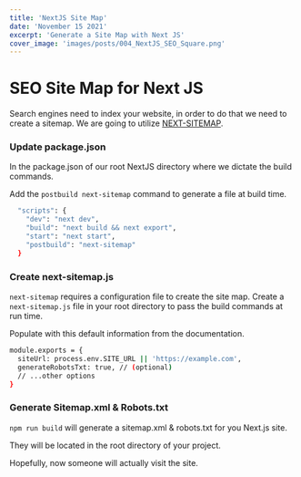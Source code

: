 ```yaml
---
title: 'NextJS Site Map'
date: 'November 15 2021'
excerpt: 'Generate a Site Map with Next JS'
cover_image: 'images/posts/004_NextJS_SEO_Square.png'
---
```


# SEO Site Map for Next JS

Search engines need to index your website, in order to do that we need to create a sitemap.  We are going to utilize [NEXT-SITEMAP](https://www.npmjs.com/package/next-sitemap).


### Update package.json

In the package.json of our root NextJS directory where we dictate the build commands. 

Add the `postbuild next-sitemap` command to generate a file at build time. 

```bash
  "scripts": {
    "dev": "next dev",
    "build": "next build && next export",
    "start": "next start",
    "postbuild": "next-sitemap"
  }
```

### Create next-sitemap.js 

`next-sitemap` requires a configuration file to create the site map.  Create a `next-sitemap.js` file in your root directory to pass the build commands at run time. 

Populate with this default information from the documentation. 

```bash
module.exports = {
  siteUrl: process.env.SITE_URL || 'https://example.com',
  generateRobotsTxt: true, // (optional)
  // ...other options
}
```

### Generate Sitemap.xml & Robots.txt

`npm run build` will generate a sitemap.xml & robots.txt for you Next.js site. 

They will be located in the root directory of your project. 

Hopefully, now someone will actually visit the site. 

